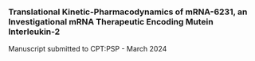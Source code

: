 ### Translational Kinetic-Pharmacodynamics of mRNA-6231, an Investigational mRNA Therapeutic Encoding Mutein Interleukin-2

  Manuscript submitted to CPT:PSP - March 2024
